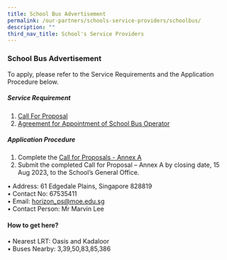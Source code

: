```yaml
---
title: School Bus Advertisement
permalink: /our-partners/schools-service-providers/schoolbus/
description: ""
third_nav_title: School's Service Providers
---
```

### **School Bus Advertisement**

To apply, please refer to the Service Requirements and the Application
Procedure below.
##### Service Requirement 
1. [Call For Proposal](/files/call%20for%20proposals%20by%20school.pdf)
2. [Agreement for Appointment of School Bus Operator](/files/agreement%20for%20appointment%20of%20school%20bus%20operator.pdf) **&nbsp;**

##### Application Procedure<br>
1. Complete the [Call for Proposals - Annex A](/files/call%20for%20proposals%20-%20annex%20a.pdf)
2. Submit the completed Call for Proposal – Annex A by closing date, 15 Aug 2023, to the School’s General Office.

•	Address: 61 Edgedale Plains, Singapore 828819<br>
•	Contact No: 67535411<br>
•	Email: horizon_ps@moe.edu.sg<br>
•	Contact Person: Mr Marvin Lee

#### How to get here?<br>
•	Nearest LRT: Oasis and Kadaloor <br>
•	Buses Nearby: 3,39,50,83,85,386